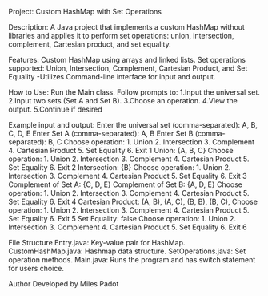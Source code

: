 Project: Custom HashMap with Set Operations

Description: A Java project that implements a custom HashMap without libraries and applies it to perform set operations: 
union, intersection, complement, Cartesian product, and set equality.

Features:  Custom HashMap using arrays and linked lists.
Set operations supported: Union, Intersection, Complement, Cartesian Product, and Set Equality
-Utilizes Command-line interface for input and output.

How to Use:
Run the Main class.
Follow prompts to:
1.Input the universal set.
2.Input two sets (Set A and Set B). 
3.Choose an operation.
4.View the output.
5.Continue if desired

Example input and output:
Enter the universal set (comma-separated): 
A, B, C, D, E
Enter Set A (comma-separated): 
A, B
Enter Set B (comma-separated): 
B, C
Choose operation: 1. Union 2. Intersection 3. Complement 4. Cartesian Product 5. Set Equality 6. Exit
1
Union: {A, B, C}
Choose operation: 1. Union 2. Intersection 3. Complement 4. Cartesian Product 5. Set Equality 6. Exit
2
Intersection: {B}
Choose operation: 1. Union 2. Intersection 3. Complement 4. Cartesian Product 5. Set Equality 6. Exit
3
Complement of Set A: {C, D, E}
Complement of Set B: {A, D, E}
Choose operation: 1. Union 2. Intersection 3. Complement 4. Cartesian Product 5. Set Equality 6. Exit
4
Cartesian Product: (A, B), (A, C), (B, B), (B, C), 
Choose operation: 1. Union 2. Intersection 3. Complement 4. Cartesian Product 5. Set Equality 6. Exit
5
Set Equality: false
Choose operation: 1. Union 2. Intersection 3. Complement 4. Cartesian Product 5. Set Equality 6. Exit
6

File Structure
Entry.java: Key-value pair for HashMap.
CustomHashMap.java: Hashmap data structure.
SetOperations.java: Set operation methods.
Main.java: Runs the program and has switch statement for users choice.

Author
Developed by Miles Padot
